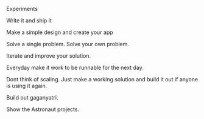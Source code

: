 Experiments 

Write it and ship it

Make a simple design and create your app 

Solve a single problem. 
Solve your own problem. 

Iterate and improve your solution. 

Everyday make it work to be runnable for the next day.

Dont think of scaling. Just make a working solution  and build it out if anyone is using it again.

Build out gaganyatri. 

Show the Astronaut projects. 